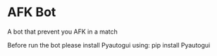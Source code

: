 # AFK Bot
A bot that prevent you AFK in a match 

Before run the bot please install Pyautogui using: pip install Pyautogui
